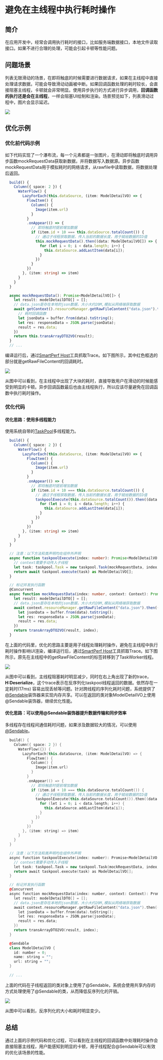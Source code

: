 # 避免在主线程中执行耗时操作
## 简介
在应用开发中，经常会调用执行耗时的接口，比如服务端数据接口，本地文件读取接口。如果不进行合理的处理，可能会引起卡顿等性能问题。
## 问题场景
列表无限滑动的场景，在即将触底的时候需要进行数据请求，如果在主线程中直接处理请求数据，可能会导致滑动动画被中断。如果回调函数处理的耗时较长，会直接阻塞主线程，卡顿就会非常明显。使用异步执行的方式进行异步调用，**回调函数的执行还是会在主线程**，一样会阻塞UI绘制和渲染。场景预览如下，列表滑动过程中，图片会显示延迟。

![](./figures/avoid_time_consuming_demo.gif)

## 优化示例
### 优化前代码示例
如下代码实现了一个瀑布流，每一个元素都是一张图片，在滑动即将触底时调用异步函数mockRequestData获取新数据，并将数据写入数据源。异步函数mockRequestData用于模拟耗时的网络请求，从rawfile中读取数据，将数据处理后返回。
```ts
  build() {
    Column({ space: 2 }) {
      WaterFlow() {
        LazyForEach(this.dataSource, (item: ModelDetailVO) => {
          FlowItem() {
            Column() {
              Image(item.url)
            }
          }
          .onAppear(() => {
            // 即将触底时提前增加数据
            if (item.id + 10 === this.dataSource.totalCount()) {
              // 通过子线程获取数据，传入当前的数据长度，用于赋给数据的ID值
              this.mockRequestData().then((data: ModelDetailVO[]) => {
                for (let i = 0; i < data.length; i++) {
                  this.dataSource.addLastItem(data[i]);
                }
              })
            }
          })
        }, (item: string) => item)
      }
    }
  }

  async mockRequestData(): Promise<ModelDetailVO[]> {
    let result: modelDetailDTO[] = [];
    // data.json是存在本地的json数据，大小大约20M,模拟从网络端获取数据
    await getContext().resourceManager.getRawFileContent("data.json").then((data: Uint8Array) => {
      // 耗时回调函数
      let jsonData = buffer.from(data).toString();
      let res: responseData = JSON.parse(jsonData);
      result = res.data;
    })
    return this.transArrayDTO2VO(result);
  }
  // ...
```
编译运行后，通过[SmartPerf Host](./performance-optimization-using-smartperf-host.md)工具抓取Trace。如下图所示，其中红色框选的部分就是getRawFileContent的回调耗时。

![](./figures/trace_mainthread_callback.png)

从图中可以看到，在主线程中出现了大块的耗时，直接导致用户在滑动的时候能感受到明显的卡顿。异步回调函数最后也由主线程执行，所以应该尽量避免在回调函数中执行耗时操作。

### 优化代码

#### 优化思路：使用多线程能力
使用系统自带的[TaskPool](../arkts-utils//taskpool-introduction.md)多线程能力。
```ts
  build() {
    Column({ space: 2 }) {
      WaterFlow() {
        LazyForEach(this.dataSource, (item: ModelDetailVO) => {
          FlowItem() {
            Column() {
              Image(item.url)
            }
          }
          .onAppear(() => {
            // 即将触底时提前增加数据
            if (item.id + 10 === this.dataSource.totalCount()) {
              // 通过子线程获取数据，传入当前的数据长度，用于赋给数据的ID值
              taskpoolExecute(this.dataSource.totalCount()).then((data: ModelDetailVO[]) => {
                for (let i = 0; i < data.length; i++) {
                  this.dataSource.addLastItem(data[i]);
                }
              })
            }
          })
        }, (item: string) => item)
      }
    }
  }

  // 注意：以下方法和类声明均在组件外声明
  async function taskpoolExecute(index: number): Promise<ModelDetailVO[]> {
    // context需要手动传入子线程
    let task: taskpool.Task = new taskpool.Task(mockRequestData, index, getContext());
    return await taskpool.execute(task) as ModelDetailVO[];
  }

  // 标记并发执行函数
  @Concurrent
  async function mockRequestData(index: number, context: Context): Promise<ModelDetailVO[]> {
    let result: modelDetailDTO[] = [];
    // data.json是存在本地的json数据，大小大约20M,模拟从网络端获取数据
    await context.resourceManager.getRawFileContent("data.json").then((data: Uint8Array) => {
      let jsonData = buffer.from(data).toString();
      let res: responseData = JSON.parse(jsonData);
      result = res.data;
    })
    return transArrayDTO2VO(result, index);
  }
```

在上面的代码里，优化的思路主要是用子线程处理耗时操作，避免在主线程中执行耗时操作影响UI渲染，编译运行后，通过[SmartPerf Host](./performance-optimization-using-smartperf-host.md)工具抓取Trace。如下图所示，原先在主线程中的getRawFileContent的标签转移到了TaskWorker线程。

![](./figures//trace_taskpool_callback.png) 

从图中可以看到，主线程阻塞耗时明显减少，同时在右上角出现了新的trace，__H:Deserialize__，这个trace表示在反序列化taskpool线程返回的数据。依然存在一定耗时(17ms) 容易出现丢帧等问题。针对跨线程的序列化耗时问题，系统提供了[@Sendable](../arkts-utils/arkts-sendable.md)装饰器来实现内存共享。可以在返回的类对象ModelDetailVO上使用@Sendable装饰器，继续优化性能。

#### 优化思路：可以使用@Sendable装饰器提升数据传输和同步效率
多线程存在线程间通信耗时问题，如果涉及数据较大的情况，可以使用[@Sendable](../arkts-utils/arkts-sendable.md)。

```c++
  build() {
    Column({ space: 2 }) {
      WaterFlow({}) {
        LazyForEach(this.dataSource, (item: ModelDetailVO) => {
          FlowItem() {
            Column() {
              Image(item.url)
            }
          }
          .onAppear(() => {
            // 即将触底时提前增加数据
            if (item.id + 10 === this.dataSource.totalCount()) {
              // 通过子线程获取数据，传入当前的数据长度，用于赋给数据的ID值
              taskpoolExecute(this.dataSource.totalCount()).then((data: ModelDetailVO[]) => {
                for (let i = 0; i < data.length; i++) {
                  this.dataSource.addLastItem(data[i]);
                }
              })
            }
          })
        }, (item: string) => item)
      }
    }
  }

  // 注意：以下方法和类声明均在组件外声明
  async function taskpoolExecute(index: number): Promise<ModelDetailVO[]> {
    // context需要手动传入子线程
    let task: taskpool.Task = new taskpool.Task(mockRequestData, index, getContext());
    return await taskpool.execute(task) as ModelDetailVO[];
  }

  // 标记并发执行函数
  @Concurrent
  async function mockRequestData(index: number, context: Context): Promise<ModelDetailVO[]> {
    let result: modelDetailDTO[] = [];
    // data.json是存在本地的json数据，大小大约20M,模拟从网络端获取数据
    await context.resourceManager.getRawFileContent("data.json").then((data: Uint8Array) => {
      let jsonData = buffer.from(data).toString();
      let res: responseData = JSON.parse(jsonData);
      result = res.data;
    })
    return transArrayDTO2VO(result, index);
  }

  @Sendable
  class ModelDetailVO {
    id: number = 0;
    name: string = "";
    url: string = "";
  }
  
  // ...
```
上面的代码在子线程返回的类对象上使用了@Sendable，系统会使用共享内存的方式处理使用了@Sendable的类，从而降低反序列化的开销。

![](./figures//trace_sendable_callback.png) 

从图中可以看到，反序列化的大小和耗时明显变少。

## 总结
通过上面的示例代码和优化过程，可以看到在主线程的回调函数中处理耗时操作会直接阻塞主线程，用户能感知到明显的卡顿，用子线程配合@Sendable可以有效的优化该场景的性能。

